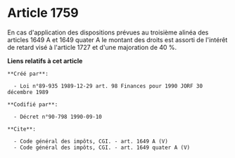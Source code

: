 # Article 1759

En cas d'application des dispositions prévues au troisième alinéa des articles 1649 A et 1649 quater A le montant des droits
est assorti de l'intérêt de retard visé à l'article 1727 et d'une majoration de 40 %.

**Liens relatifs à cet article**

	**Créé par**:

	  - Loi n°89-935 1989-12-29 art. 98 Finances pour 1990 JORF 30 décembre 1989

	**Codifié par**:

	  - Décret n°90-798 1990-09-10

	**Cite**:

	  - Code général des impôts, CGI. - art. 1649 A (V)
	  - Code général des impôts, CGI. - art. 1649 quater A (V)
